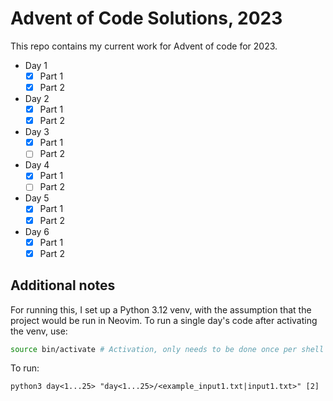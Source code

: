 # Advent of Code Solutions, 2023

This repo contains my current work for Advent of code for 2023.

- Day 1
  - [X] Part 1
  - [X] Part 2
- Day 2
  - [X] Part 1
  - [X] Part 2
- Day 3
  - [X] Part 1
  - [ ] Part 2
- Day 4
  - [X] Part 1
  - [ ] Part 2
- Day 5
  - [X] Part 1
  - [X] Part 2
- Day 6
  - [X] Part 1
  - [X] Part 2

## Additional notes

For running this, I set up a Python 3.12 venv, with the assumption
that the project would be run in Neovim. To run a single day's code
after activating the venv, use:

```sh
source bin/activate # Activation, only needs to be done once per shell environment
```

To run:
```
python3 day<1...25> "day<1...25>/<example_input1.txt|input1.txt>" [2]
```
